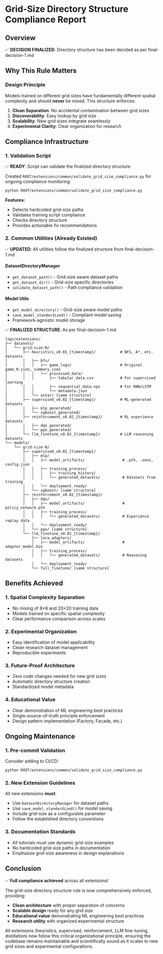 # Grid-Size Directory Structure Compliance Report


## Overview

✅ **DECISION FINALIZED**: Directory structure has been decided as per final-decision-1.md

## Why This Rule Matters

### Design Principle
Models trained on different grid sizes have fundamentally different spatial complexity and should **never** be mixed. This structure enforces:

1. **Clean Separation**: No accidental contamination between grid sizes
2. **Discoverability**: Easy lookup by grid size
3. **Scalability**: New grid sizes integrate seamlessly
4. **Experimental Clarity**: Clear organization for research

## Compliance Infrastructure

### 1. Validation Script

✅ **READY**: Script can validate the finalized directory structure


Created `ROOT/extensions/common/validate_grid_size_compliance.py` for ongoing compliance monitoring:

```bash
python ROOT/extensions/common/validate_grid_size_compliance.py
```

**Features:**
- Detects hardcoded grid-size paths
- Validates training script compliance
- Checks directory structure
- Provides actionable fix recommendations

### 2. Common Utilities (Already Existed)

✅ **UPDATED**: All utilities follow the finalized structure from final-decision-1.md


#### DatasetDirectoryManager
- `get_dataset_path()` - Grid-size aware dataset paths
- `get_dataset_dir()` - Grid-size specific directories
- `validate_dataset_path()` - Path compliance validation

#### Model Utils
- `get_model_directory()` - Grid-size aware model paths
- `save_model_standardized()` - Compliant model saving
- Framework-agnostic model storage


✅ **FINALIZED STRUCTURE**: As per final-decision-1.md

```
logs/extensions/
├── datasets/
│   └── grid-size-N/
│       ├── heuristics_v0.03_{timestamp}/           # BFS, A*, etc. datasets
│       │   ├── bfs/
│       │   │   ├── game_logs/                      # Original game_N.json, summary.json
│       │   │   └── processed_data/
│       │   │       ├── tabular_data.csv            # For supervised learning
│       │   │       ├── sequential_data.npz         # For RNN/LSTM
│       │   │       └── metadata.json
│       │   └── astar/ [same structure]
│       ├── supervised_v0.02_{timestamp}/           # ML-generated datasets
│       │   ├── mlp_generated/
│       │   └── xgboost_generated/
│       ├── reinforcement_v0.02_{timestamp}/        # RL experience datasets
│       │   ├── dqn_generated/
│       │   └── ppo_generated/
│       └── llm_finetune_v0.02_{timestamp}/         # LLM reasoning datasets
└── models/
    └── grid-size-N/
        ├── supervised_v0.02_{timestamp}/
        │   ├── mlp/
        │   │   ├── model_artifacts/                 # .pth, .onnx, config.json
        │   │   ├── training_process/
        │   │   │   ├── training_history/
        │   │   │   └── generated_datasets/          # Datasets from training
        │   │   └── deployment_ready/
        │   └── xgboost/ [same structure]
        ├── reinforcement_v0.02_{timestamp}/
        │   ├── dqn/
        │   │   ├── model_artifacts/                 # policy_network.pth
        │   │   ├── training_process/
        │   │   │   └── generated_datasets/          # Experience replay data
        │   │   └── deployment_ready/
        │   └── ppo/ [same structure]
        └── llm_finetune_v0.02_{timestamp}/
            ├── lora_adapters/
            │   ├── model_artifacts/                 # adapter_model.bin
            │   ├── training_process/
            │   │   └── generated_datasets/          # Reasoning datasets
            │   └── deployment_ready/
            └── full_finetune/ [same structure]
```

## Benefits Achieved

### 1. **Spatial Complexity Separation**
- No mixing of 8×8 and 20×20 training data
- Models trained on specific spatial complexity
- Clear performance comparison across scales

### 2. **Experimental Organization**
- Easy identification of model applicability
- Clean research dataset management
- Reproducible experiments

### 3. **Future-Proof Architecture**
- Zero code changes needed for new grid sizes
- Automatic directory structure creation
- Standardized model metadata

### 4. **Educational Value**
- Clear demonstration of ML engineering best practices
- Single-source-of-truth principle enforcement
- Design pattern implementation (Factory, Facade, etc.)

## Ongoing Maintenance

### 1. Pre-commit Validation
Consider adding to CI/CD:
```bash
python ROOT/extensions/common/validate_grid_size_compliance.py
```

### 2. New Extension Guidelines
All new extensions **must**:
- Use `DatasetDirectoryManager` for dataset paths
- Use `save_model_standardized()` for model saving
- Include grid-size as a configurable parameter
- Follow the established directory conventions

### 3. Documentation Standards
- All tutorials must use dynamic grid-size examples
- No hardcoded grid-size paths in documentation
- Emphasize grid-size awareness in design explanations

## Conclusion

✅ **Full compliance achieved** across all extensions!

The grid-size directory structure rule is now comprehensively enforced, providing:
- **Clean architecture** with proper separation of concerns
- **Scalable design** ready for any grid size
- **Educational value** demonstrating ML engineering best practices
- **Research utility** with organized experimental structure

All extensions (heuristics, supervised, reinforcement, LLM fine-tuning, distillation) now follow this critical organizational principle, ensuring the codebase remains maintainable and scientifically sound as it scales to new grid sizes and experimental configurations. 
